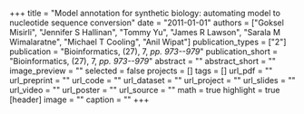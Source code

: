 +++
title = "Model annotation for synthetic biology: automating model to nucleotide sequence conversion"
date = "2011-01-01"
authors = ["Goksel Misirli", "Jennifer S Hallinan", "Tommy Yu", "James R Lawson", "Sarala M Wimalaratne", "Michael T Cooling", "Anil Wipat"]
publication_types = ["2"]
publication = "Bioinformatics, (27), 7, _pp. 973--979_"
publication_short = "Bioinformatics, (27), 7, _pp. 973--979_"
abstract = ""
abstract_short = ""
image_preview = ""
selected = false
projects = []
tags = []
url_pdf = ""
url_preprint = ""
url_code = ""
url_dataset = ""
url_project = ""
url_slides = ""
url_video = ""
url_poster = ""
url_source = ""
math = true
highlight = true
[header]
image = ""
caption = ""
+++
